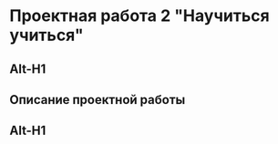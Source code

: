 # Проектная работа 2 "Научиться учиться"
Alt-H1
------

## Описание проектной работы
Alt-H1
------

